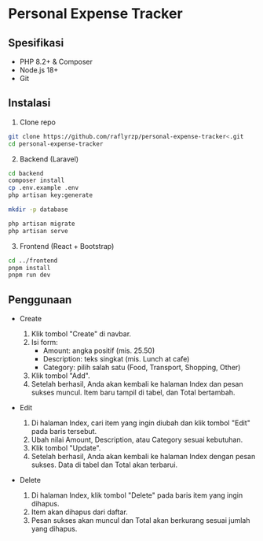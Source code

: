 # Personal Expense Tracker

## Spesifikasi

- PHP 8.2+ & Composer
- Node.js 18+
- Git

## Instalasi

1. Clone repo

```bash
git clone https://github.com/raflyrzp/personal-expense-tracker<.git
cd personal-expense-tracker
```

2. Backend (Laravel)

```bash
cd backend
composer install
cp .env.example .env
php artisan key:generate

mkdir -p database

php artisan migrate
php artisan serve
```

3. Frontend (React + Bootstrap)

```bash
cd ../frontend
pnpm install
pnpm run dev
```

## Penggunaan

- Create

  1. Klik tombol "Create" di navbar.
  2. Isi form:
     - Amount: angka positif (mis. 25.50)
     - Description: teks singkat (mis. Lunch at cafe)
     - Category: pilih salah satu (Food, Transport, Shopping, Other)
  3. Klik tombol "Add".
  4. Setelah berhasil, Anda akan kembali ke halaman Index dan pesan sukses muncul. Item baru tampil di tabel, dan Total bertambah.

- Edit

  1. Di halaman Index, cari item yang ingin diubah dan klik tombol "Edit" pada baris tersebut.
  2. Ubah nilai Amount, Description, atau Category sesuai kebutuhan.
  3. Klik tombol "Update".
  4. Setelah berhasil, Anda akan kembali ke halaman Index dengan pesan sukses. Data di tabel dan Total akan terbarui.

- Delete
  1. Di halaman Index, klik tombol "Delete" pada baris item yang ingin dihapus.
  2. Item akan dihapus dari daftar.
  3. Pesan sukses akan muncul dan Total akan berkurang sesuai jumlah yang dihapus.
